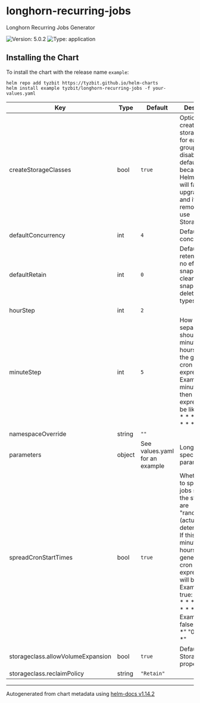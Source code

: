 # longhorn-recurring-jobs

Longhorn Recurring Jobs Generator

![Version: 5.0.2](https://img.shields.io/badge/Version-5.0.2-informational?style=flat-square) ![Type: application](https://img.shields.io/badge/Type-application-informational?style=flat-square)

## Installing the Chart

To install the chart with the release name `example`:

```console
helm repo add tyzbit https://tyzbit.github.io/helm-charts
helm install example tyzbit/longhorn-recurring-jobs -f your-values.yaml
```

| Key | Type | Default | Description |
|-----|------|---------|-------------|
| createStorageClasses | bool | `true` | Optionally create storageclasses for each group. This is disabled by default because the Helm release will fail if an upgrade is run and it tries to remove an in-use StorageClass. |
| defaultConcurrency | int | `4` | Default job concurrency |
| defaultRetain | int | `0` | Default retention (has no effect on snapshot-cleanup and snapshot-delete task types) |
| hourStep | int | `2` |  |
| minuteStep | int | `5` | How separated should the minutes and hours be on the generated cron expressions. Example: if minuteStep: 5, then the cron expression will be like "0/10 * * * *", "5/10 * * * *" |
| namespaceOverride | string | `""` |  |
| parameters | object | See values.yaml for an example | Longhorn-specific parameters. |
| spreadCronStartTimes | bool | `true` | Whether or not to spread the jobs so that the start times are "randomized" (actually deterministic). If this is false, minutes and hours in generated cron expressions will be 0 Examples if true: "15/30 * * * *" "5/15 4 * * *" Examples if false: "0 * * * *" "0 0/2 * * *" |
| storageclass.allowVolumeExpansion | bool | `true` | Default StorageClass properties. |
| storageclass.reclaimPolicy | string | `"Retain"` |  |

----------------------------------------------
Autogenerated from chart metadata using [helm-docs v1.14.2](https://github.com/norwoodj/helm-docs/releases/v1.14.2)
